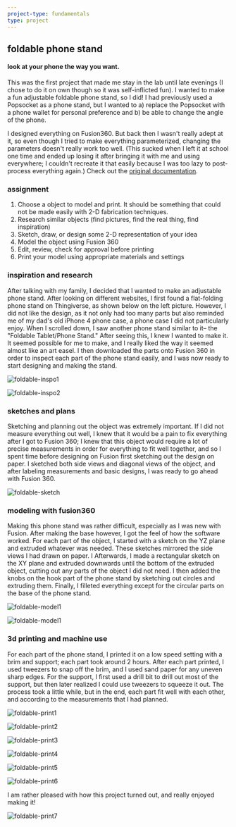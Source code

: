 ```yaml
---
project-type: fundamentals 
type: project
---
```

## foldable phone stand
#### look at your phone the way you want.

This was the first project that made me stay in the lab until late evenings (I chose to do it on own though so it was self-inflicted fun). I wanted to make a fun adjustable foldable phone stand, so I did! I had previously used a Popsocket as a phone stand, but I wanted to a) replace the Popsocket with a phone wallet for personal preference and b) be able to change the angle of the phone.

I designed everything on Fusion360. But back then I wasn't really adept at it, so even though I tried to make everything parameterized, changing the parameters doesn't really work too well. (This sucked when I left it at school one time and ended up losing it after bringing it with me and using everywhere; I couldn't recreate it that easily because I was too lazy to post-process everything again.) Check out the <a href = "https://sites.google.com/charlottelatin.org/elaineliudigitalportfolio/sophomore-year/engineering-i/3-3d-printing-project">original documentation</a>. 

### assignment

1. Choose a object to model and print. It should be something that could not be made easily with 2-D fabrication techniques.
2. Research similar objects (find pictures, find the real thing, find inspiration)
3. Sketch, draw, or design some 2-D representation of your idea
4. Model the object using Fusion 360
5. Edit, review, check for approval before printing
6. Print your model using appropriate materials and settings

### inspiration and research

After talking with my family, I decided that I wanted to make an adjustable phone stand. After looking on different websites, I first found a flat-folding phone stand on Thingiverse, as shown below on the left picture. However, I did not like the design, as it not only had too many parts but also reminded me of my dad's old iPhone 4 phone case, a phone case I did not particularly enjoy. When I scrolled down, I saw another phone stand similar to it– the "Foldable Tablet/Phone Stand." After seeing this, I knew I wanted to make it. It seemed possible for me to make, and I really liked the way it seemed almost like an art easel. I then downloaded the parts onto Fusion 360 in order to inspect each part of the phone stand easily, and I was now ready to start designing and making the stand.

![foldable-inspo1](/assets/pics/project_pics/foldable/foldable-inspo1.jpg)

![foldable-inspo2](/assets/pics/project_pics/foldable/foldable-inspo2.jpg)

### sketches and plans

Sketching and planning out the object was extremely important. If I did not measure everything out well, I knew that it would be a pain to fix everything after I got to Fusion 360; I knew that this object would require a lot of precise measurements in order for everything to fit well together, and so I spent time before designing on Fusion first sketching out the design on paper. I sketched both side views and diagonal views of the object, and after labeling measurements and basic designs, I was ready to go ahead with Fusion 360.

![foldable-sketch](/assets/pics/project_pics/foldable/foldable-sketch.jpg)

### modeling with fusion360

Making this phone stand was rather difficult, especially as I was new with Fusion. After making the base however, I got the feel of how the software worked. For each part of the object, I started with a sketch on the YZ plane and extruded whatever was needed. These sketches mirrored the side views I had drawn on paper. I Afterwards, I made a rectangular sketch on the XY plane and extruded downwards until the bottom of the extruded object, cutting out any parts of the object I did not need. I then added the knobs on the hook part of the phone stand by sketching out circles and extruding them. Finally, I filleted everything except for the circular parts on the base of the phone stand. 

![foldable-model1](/assets/pics/project_pics/foldable/foldable-model1.jpg)

![foldable-model1](/assets/pics/project_pics/foldable/foldable-model2.jpg)

### 3d printing and machine use

For each part of the phone stand, I printed it on a low speed setting with a brim and support; each part took around 2 hours. After each part printed, I used tweezers to snap off the brim, and I used sand paper for any uneven sharp edges. For the support, I first used a drill bit to drill out most of the support, but then later realized I could use tweezers to squeeze it out. The process took a little while, but in the end, each part fit well with each other, and according to the measurements that I had planned.

![foldable-print1](/assets/pics/project_pics/foldable/foldable-print1.jpg)

![foldable-print2](/assets/pics/project_pics/foldable/foldable-print2.jpg)

![foldable-print3](/assets/pics/project_pics/foldable/foldable-print3.jpg)

![foldable-print4](/assets/pics/project_pics/foldable/foldable-print4.jpg)

![foldable-print5](/assets/pics/project_pics/foldable/foldable-print5.jpg)

![foldable-print6](/assets/pics/project_pics/foldable/foldable-print6.jpg)

I am rather pleased with how this project turned out, and really enjoyed making it!

![foldable-print7](/assets/pics/project_pics/foldable/foldable-print7.jpg)